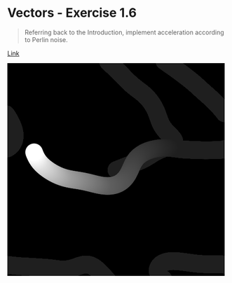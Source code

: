 # Vectors - Exercise 1.6

> Referring back to the Introduction, implement acceleration according to Perlin noise.

[Link](http://natureofcode.com/book/chapter-1-vectors/#chapter01_exercise6)

![Screenshot](img.png)